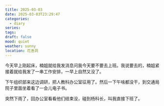 ```yaml
---
title: 2025-03-03
date: 2025-03-03T23:29:47
categories:
  - diary
series: 
tags: 
draft: false
mood: quiet
weather: sunny
location: 花渔洞
---
```


今天早上刚起床，楠姐就给我发消息问我今天要不要去上班。我说要去的，楠姐紧接着就给我发了一串工作安排，一早上自然又没了。

下午组织部来这边调研，把人教科办公室征用了。然后一下午啥都没干，到交通局院子里面坐着看了一会儿电子书。

突然下雨了，回办公室看看他们结束没，碰到杨科长，叫我直接下班了。